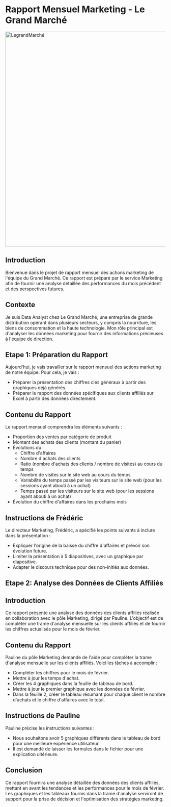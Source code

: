 # Rapport Mensuel Marketing - Le Grand Marché

<img width="675" alt="LegrandMarché" src="https://github.com/Mickaelest/OC_P2-Analyse-des-ventes/assets/166141412/7e544743-8c88-46b7-9456-3d03aabc6902">

## Introduction

Bienvenue dans le projet de rapport mensuel des actions marketing de l'équipe du Grand Marché. Ce rapport est préparé par le service Marketing afin de fournir une analyse détaillée des performances du mois précédent et des perspectives futures.

## Contexte

Je suis Data Analyst chez Le Grand Marché, une entreprise de grande distribution opérant dans plusieurs secteurs, y compris la nourriture, les biens de consommation et la haute technologie. Mon rôle principal est d'analyser les données marketing pour fournir des informations précieuses à l'équipe de direction.

## Etape 1: Préparation du Rapport

Aujourd'hui, je vais travailler sur le rapport mensuel des actions marketing de notre équipe. Pour cela, je vais :

- Préparer la présentation des chiffres clés généraux à partir des graphiques déjà générés.
- Préparer le rapport des données spécifiques aux clients affiliés sur Excel à partir des données directement.

## Contenu du Rapport

Le rapport mensuel comprendra les éléments suivants :

- Proportion des ventes par catégorie de produit
- Montant des achats des clients (montant du panier)
- Évolutions du :
  - Chiffre d'affaires
  - Nombre d'achats des clients
  - Ratio (nombre d'achats des clients / nombre de visites) au cours du temps
  - Nombre de visites sur le site web au cours du temps
  - Variabilité du temps passé par les visiteurs sur le site web (pour les sessions ayant abouti à un achat)
  - Temps passé par les visiteurs sur le site web (pour les sessions ayant abouti à un achat)
- Évolution du chiffre d'affaires dans les prochains mois

## Instructions de Frédéric

Le directeur Marketing, Frédéric, a spécifié les points suivants à inclure dans la présentation :

- Expliquer l'origine de la baisse du chiffre d'affaires et prévoir son évolution future.
- Limiter la présentation à 5 diapositives, avec un graphique par diapositive.
- Adapter le discours technique pour des non-initiés aux données.

## Etape 2: Analyse des Données de Clients Affiliés

## Introduction

Ce rapport présente une analyse des données des clients affiliés réalisée en collaboration avec le pôle Marketing, dirigé par Pauline. L'objectif est de compléter une trame d'analyse mensuelle sur les clients affiliés et de fournir les chiffres actualisés pour le mois de février.

## Contenu du Rapport

Pauline du pôle Marketing demande de l'aide pour compléter la trame d'analyse mensuelle sur les clients affiliés. Voici les tâches à accomplir :

- Compléter les chiffres pour le mois de février.
- Mettre à jour les temps d'achat.
- Créer les 4 graphiques dans la feuille de tableau de bord.
- Mettre à jour le premier graphique avec les données de février.
- Dans la feuille 2, créer le tableau résumant pour chaque client le nombre d'achats et le chiffre d'affaires avec le total.

## Instructions de Pauline

Pauline précise les instructions suivantes :

- Nous souhaitons avoir 5 graphiques différents dans le tableau de bord pour une meilleure expérience utilisateur.
- Il est demandé de laisser les formules dans le fichier pour une explication ultérieure.

## Conclusion

Ce rapport fournira une analyse détaillée des données des clients affiliés, mettant en avant les tendances et les performances pour le mois de février. Les graphiques et les tableaux fournis dans la trame d'analyse serviront de support pour la prise de décision et l'optimisation des stratégies marketing.


